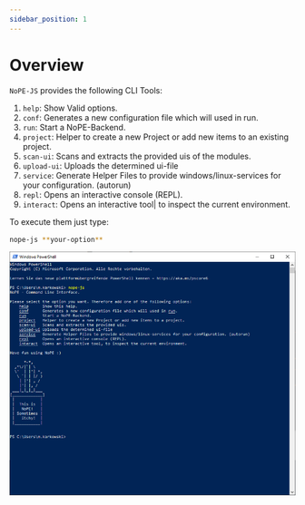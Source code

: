```yaml
---
sidebar_position: 1
---
```


# Overview

`NoPE-JS` provides the following CLI Tools:

1. `help`: Show Valid options.
2. `conf`: Generates a new configuration file which will used in run.
3. `run`: Start a NoPE-Backend.
4. `project`: Helper to create a new Project or add new items to an existing project.
5. `scan-ui`: Scans and extracts the provided uis of the modules.
6. `upload-ui`: Uploads the determined ui-file
7. `service`: Generate Helper Files to provide windows/linux-services for your configuration. (autorun)      
8. `repl`: Opens an interactive console (REPL).
9. `interact`: Opens an interactive tool| to inspect the current environment.

To execute them just type:

```bash
nope-js **your-option**
```

![](/img/nope-js.PNG)